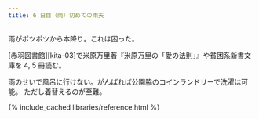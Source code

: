 ```yaml
---
title: 6 日目（雨）初めての雨天
---
```


雨がポツポツから本降り。これは困った。

[赤羽図書館][kita-03]で米原万里著『米原万里の「愛の法則」』や貧困系新書文庫を 4, 5 冊読む。

雨のせいで風呂に行けない。がんばれば公園脇のコインランドリーで洗濯は可能。
ただし着替えるのが至難。

{% include_cached libraries/reference.html %}

